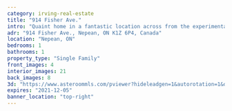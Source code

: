 ```yaml
---
category: irving-real-estate
title: "914 Fisher Ave."
intro: "Quaint home in a fantastic location across from the experimental farm, with a huge backyard oasis in the middle of the city."
adr: "914 Fisher Ave., Nepean, ON K1Z 6P4, Canada"
location: "Nepean, ON"
bedrooms: 1
bathrooms: 1
property_type: "Single Family"
front_images: 4
interior_images: 21
back_images: 8
3d: "https://www.asteroommls.com/pviewer?hideleadgen=1&autorotation=1&defaultviewdollhouse=0&showdollhousehotspot=1&stopbgaudio=1&autonav=0&token=aEHZCEblakyB4W9HJuyuug"
expires: "2021-12-05"
banner_location: "top-right"
---
```

